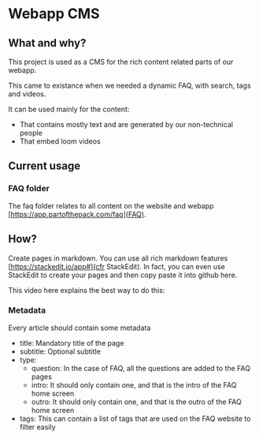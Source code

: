 # Webapp CMS

## What and why?

This project is used as a CMS for the rich content related parts of our webapp.

This came to existance when we needed a dynamic FAQ, with search, tags and videos.

It can be used mainly for the content:

- That contains mostly text and are generated by our non-technical people
- That embed loom videos

## Current usage

### FAQ folder

The faq folder relates to all content on the website and webapp [https://app.partofthepack.com/faq](FAQ).

## How?

Create pages in markdown. You can use all rich markdown features [https://stackedit.io/app#](cfr StackEdit).
In fact, you can even use StackEdit to create your pages and then copy paste it into github here.

This video here explains the best way to do this:
<!-- add loom video here -->
### Metadata

Every article should contain some metadata

- title: Mandatory title of the page
- subtitle: Optional subtitle
- type:
  - question: In the case of FAQ, all the questions are added to the FAQ pages
  - intro: It should only contain one, and that is the intro of the FAQ home screen
  - outro: It should only contain one, and that is the outro of the FAQ home screen
- tags: This can contain a list of tags that are used on the FAQ website to filter easily
